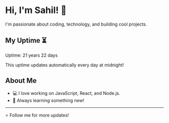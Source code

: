 # Hi, I'm Sahil! 👋

I'm passionate about coding, technology, and building cool projects.

## My Uptime ⏳
Uptime: 21 years 22 days

This uptime updates automatically every day at midnight!

## About Me
- 💻 I love working on JavaScript, React, and Node.js.
- 🎯 Always learning something new!

---

⭐️ Follow me for more updates!
